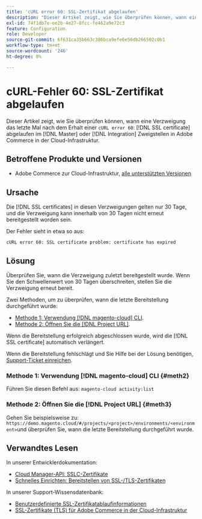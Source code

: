 ```yaml
---
title: 'cURL error 60: SSL-Zertifikat abgelaufen'
description: "Dieser Artikel zeigt, wie Sie überprüfen können, wann eine Verzweigung nach dem Erhalt eines cURL-Fehlers 60 zum letzten Mal bereitgestellt wurde: SSL-Zertifikat ist in den Master- oder Integrationszweigen in Adobe Commerce in der Cloud-Infrastruktur abgelaufen."
exl-id: 74f1db7e-ee2b-4e27-8fcc-fe462a9e72c3
feature: Configuration
role: Developer
source-git-commit: 6f631ca35b663c386bca9efe6e56db266502c0b1
workflow-type: tm+mt
source-wordcount: '246'
ht-degree: 0%

---
```


# cURL-Fehler 60: SSL-Zertifikat abgelaufen

Dieser Artikel zeigt, wie Sie überprüfen können, wann eine Verzweigung das letzte Mal nach dem Erhalt einer `cURL error 60`: [!DNL SSL certificate] abgelaufen im [!DNL Master] oder [!DNL Integration] Zweigstellen in Adobe Commerce in der Cloud-Infrastruktur.

## Betroffene Produkte und Versionen

* Adobe Commerce zur Cloud-Infrastruktur, [alle unterstützten Versionen](https://magento.com/sites/default/files/magento-software-lifecycle-policy.pdf)

## Ursache

Die [!DNL SSL certificates] in diesen Verzweigungen gelten nur 30 Tage, und die Verzweigung kann innerhalb von 30 Tagen nicht erneut bereitgestellt worden sein.

Der Fehler sieht in etwa so aus:

```cURL
cURL error 60: SSL certificate problem: certificate has expired
```

## Lösung

Überprüfen Sie, wann die Verzweigung zuletzt bereitgestellt wurde. Wenn Sie den Schwellenwert von 30 Tagen überschreiten, stellen Sie die Verzweigung erneut bereit.

Zwei Methoden, um zu überprüfen, wann die letzte Bereitstellung durchgeführt wurde:

* [Methode 1: Verwendung [!DNL magento-cloud] CLI](#meth2).
* [Methode 2: Öffnen Sie die [!DNL Project URL]](#meth3).

Wenn die Bereitstellung erfolgreich abgeschlossen wurde, wird die [!DNL SSL certificate] automatisch verlängert.

Wenn die Bereitstellung fehlschlägt und Sie Hilfe bei der Lösung benötigen, [Support-Ticket einreichen](https://experienceleague.adobe.com/docs/commerce-knowledge-base/kb/help-center-guide/magento-help-center-user-guide.html#submit-ticket).

### Methode 1: Verwendung [!DNL magento-cloud] CLI {#meth2}

Führen Sie diesen Befehl aus: `magento-cloud activity:list`

### Methode 2: Öffnen Sie die [!DNL Project URL] {#meth3}

Gehen Sie beispielsweise zu: `https://demo.magento.cloud/#/projects/<project>/environments/<environment>`und überprüfen Sie, wann die letzte Bereitstellung durchgeführt wurde.

## Verwandtes Lesen

In unserer Entwicklerdokumentation:

* [Cloud Manager-API: SSLC-Zertifikate](https://developer.adobe.com/experience-cloud/cloud-manager/reference/api/#tag/SSLCertificates)
* [Schnelles Einrichten: Bereitstellen von SSL-/TLS-Zertifikaten](https://devdocs.magento.com/cloud/cdn/configure-fastly.html#provision-ssltls-certificates)

In unserer Support-Wissensdatenbank:

* [Benutzerdefinierte SSL-Zertifikatablaufinformationen](https://experienceleague.adobe.com/docs/commerce-knowledge-base/kb/troubleshooting/miscellaneous/custom-ssl-certificate-expiration-information.html)
* [SSL-Zertifikate (TLS) für Adobe Commerce in der Cloud-Infrastruktur](https://experienceleague.adobe.com/docs/commerce-knowledge-base/kb/how-to/ssl-tls-certificates-for-magento-commerce-cloud-faq.html)
